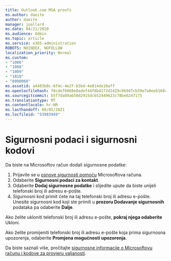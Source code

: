 ```yaml
---
title: Outlook.com MSA proofs
ms.author: daeite
author: daeite
manager: joallard
ms.date: 04/21/2020
ms.audience: Admin
ms.topic: article
ms.service: o365-administration
ROBOTS: NOINDEX, NOFOLLOW
localization_priority: Normal
ms.custom:
- "1006"
- "1008"
- "1009"
- "1010"
- "8000060"
ms.assetid: a4403b0c-6f4c-4e2f-b3bd-4e814de10aff
ms.openlocfilehash: f8cdef6068e0adef44f8b4172d2429c86947cb39e7a0eeb168ca6b4400e8b585
ms.sourcegitcommit: b5f7da89a650d2915dc652449623c78be6247175
ms.translationtype: MT
ms.contentlocale: hr-HR
ms.lasthandoff: 08/05/2021
ms.locfileid: "53983949"
---
```

# <a name="security-info-and-security-codes"></a>Sigurnosni podaci i sigurnosni kodovi

Da biste na Microsoftov račun dodali sigurnosne podatke:

1. Prijavite se u [osnove sigurnosti pomoću](https://account.microsoft.com/security) Microsoftova računa.
1. Odaberite **Sigurnosni podaci za kontakt**.
1. Odaberite **Dodaj sigurnosne podatke** i slijedite upute da biste unijeli telefonski broj ili adresu e-pošte.
1. Sigurnosni kod primit ćete na taj telefonski broj ili adresu e-pošte. Unesite sigurnosni kod koji ste primili u **prozoru Dodavanje sigurnosnih** podataka pa odaberite **Dalje**.

Ako želite ukloniti telefonski broj ili adresu e-pošte, **pokraj njega odaberite** Ukloni.

Ako želite promijeniti telefonski broj ili adresu e-pošte koja prima sigurnosna upozorenja, odaberite **Promjena mogućnosti upozorenja**.

Da biste saznali više, pročitajte [sigurnosne informacije o Microsoftovu računu i kodove za provjeru valjanosti](https://support.microsoft.com/help/12428/).